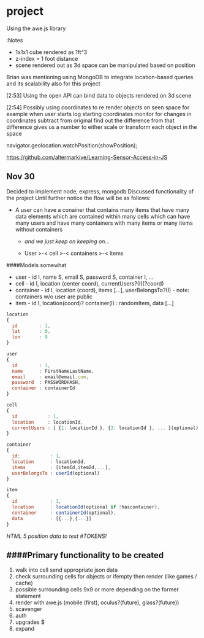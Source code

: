 # project
Using the awe.js library 

:Notes

+ 1x1x1 cube rendered as 1ft^3
+ z-index = 1 foot distance 
+ scene rendered out as 3d space can be manipulated based on position

Brian was mentioning using MongoDB to integrate location-based queries and its scalability also for this project

​[2:53] 
Using the open API can bind data to objects rendered on 3d scene

​[2:54] 
Possibly using coordinates to re render objects on seen space for example when user starts log starting coordinates monitor for changes in coordinates subtract from original find out the difference from that difference gives us a number to either scale or transform each object in the space

navigator.geolocation.watchPosition(showPosition);

https://github.com/altermarkive/Learning-Sensor-Access-in-JS

Nov 30
----
Decided to implement node, express, mongodb
Discussed functionality of the project
Until further notice the flow will be as follows:
* A user can have a conainer that contains many items that have many data elements which are contained within many cells which can have many users and have many containers with many items or many items without containers
  * *and we just keep on keeping on...*

   * User >-< cell >-< containers >-< items

####Models somewhat
* user - id I, name S, email S, password S, container I, ...
* cell - id I, location (center coord), currentUsers?(I)(?coord)
* container - id I, location (coord), items [...], userBelongsTo?(I) - note: containers w/o user are public
* item - id I, location(coord)? container(I) : randomItem, data [...]

```javascript
location
{
  id        : 1,
  lat       : 0,
  lon       : 0
}

user 
{
  id        : 1,
  name      : FirstNameLastName,
  email     : email@email.com,
  password  : PASSWORDHASH,
  container : containerId
}

cell
{
  id           : 1,
  location     : locationId,
  currentUsers : [ {1: locationId }, {2: locationId }, ... ](optional)
}

container
{
  id:           : 1,
  location      : locationId,
  items         : [itemId,itemId,...],
  userBelongsTo : userId(optional)
}

item
{
  id            : 1,
  location      : locationId(optional if !hascontainer),
  container     : containerId(optional),
  data          : [{...},{...}]
}

```

*HTML 5 position data to test*
#*TOKENS!*

####Primary functionality to be created 
----
1. walk into cell send appropriate json data
2. check surrounding cells for objects or ifempty then render (like games / cache)
3. possible surrounding cells 9x9 or more depending on the former statement
4. render with awe.js (mobile (first), oculus?(future), glass?(future))
5. scavenger
6. auth
7. upgrades $
8. expand 

